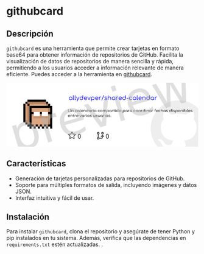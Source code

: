 # githubcard

## Descripción
`githubcard` es una herramienta que permite crear tarjetas en formato base64 para obtener información de repositorios de GitHub. Facilita la visualización de datos de repositorios de manera sencilla y rápida, permitiendo a los usuarios acceder a información relevante de manera eficiente. Puedes acceder a la herramienta en [githubcard](https://githubcard.up.railway.app/).

![Vista previa de githubcard](static/images/preview.png)

## Características
- Generación de tarjetas personalizadas para repositorios de GitHub.
- Soporte para múltiples formatos de salida, incluyendo imágenes y datos JSON.
- Interfaz intuitiva y fácil de usar.

## Instalación
Para instalar `githubcard`, clona el repositorio y asegúrate de tener Python y pip instalados en tu sistema. Además, verifica que las dependencias en `requirements.txt` estén actualizadas.
.
